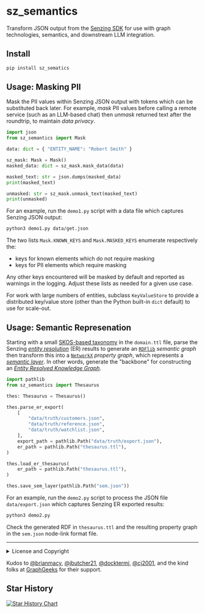 # sz_semantics

Transform JSON output from the [Senzing SDK](https://senzing.com/docs/python/)
for use with graph technologies, semantics, and downstream LLM integration.


## Install

```bash
pip install sz_sematics
```


## Usage: Masking PII

Mask the PII values within Senzing JSON output with tokens which can
be substituted back later. For example, _mask_ PII values before
calling a remote service (such as an LLM-based chat) then _unmask_
returned text after the roundtrip, to maintain _data privacy_.

```python
import json
from sz_semantics import Mask

data: dict = { "ENTITY_NAME": "Robert Smith" }

sz_mask: Mask = Mask()
masked_data: dict = sz_mask.mask_data(data)

masked_text: str = json.dumps(masked_data)
print(masked_text)

unmasked: str = sz_mask.unmask_text(masked_text)
print(unmasked)
```

For an example, run the `demo1.py` script with a data file which
captures Senzing JSON output:

```bash
python3 demo1.py data/get.json
```

The two lists `Mask.KNOWN_KEYS` and `Mask.MASKED_KEYS` enumerate
respectively the:

  * keys for known elements which do not require masking
  * keys for PII elements which require masking

Any other keys encountered will be masked by default and reported as
warnings in the logging. Adjust these lists as needed for a given use
case.

For work with large numbers of entities, subclass `KeyValueStore` to
provide a distributed key/value store (other than the Python built-in
`dict` default) to use for scale-out.


## Usage: Semantic Represenation

Starting with a small [SKOS-based taxonomy](https://www.w3.org/2004/02/skos/)
in the `domain.ttl` file, parse the Senzing
[_entity resolution_](https://senzing.com/what-is-entity-resolution/)
(ER) results to generate an 
[`RDFlib`](https://rdflib.readthedocs.io/) _semantic graph_
then transform this into a 
[`NetworkX`](https://networkx.org/) _property graph_, which represents a 
[_semantic layer_](https://enterprise-knowledge.com/what-is-a-semantic-layer-components-and-enterprise-applications/).
In other words, generate the "backbone" for constructing an
[_Entity Resolved Knowledge Graph_](https://senzing.com/entity-resolved-knowledge-graphs/).

```python
import pathlib
from sz_semantics import Thesaurus

thes: Thesaurus = Thesaurus()

thes.parse_er_export(
    [
        "data/truth/customers.json",
        "data/truth/reference.json",
        "data/truth/watchlist.json",
    ],
    export_path = pathlib.Path("data/truth/export.json"),
    er_path = pathlib.Path("thesaurus.ttl"),
)

thes.load_er_thesaurus(
    er_path = pathlib.Path("thesaurus.ttl"),
)

thes.save_sem_layer(pathlib.Path("sem.json"))
```

For an example, run the `demo2.py` script to process the JSON file
`data/export.json` which captures Senzing ER exported results:

```bash
python3 demo2.py
```

Check the generated RDF in `thesaurus.ttl` and the resulting property
graph in the `sem.json` node-link format file.


---

<details>
  <summary>License and Copyright</summary>

Source code for `sz_semantics` plus any logo, documentation, and
examples have an [MIT license](https://spdx.org/licenses/MIT.html)
which is succinct and simplifies use in commercial applications.

All materials herein are Copyright © 2025 Senzing, Inc.
</details>

Kudos to 
[@brianmacy](https://github.com/brianmacy),
[@jbutcher21](https://github.com/jbutcher21),
[@docktermj](https://github.com/docktermj),
[@cj2001](https://github.com/cj2001),
and the kind folks at [GraphGeeks](https://graphgeeks.org/) for their support.
</details>


## Star History

[![Star History Chart](https://api.star-history.com/svg?repos=senzing-garage/sz-semantics&type=Date)](https://star-history.com/#senzing-garage/sz-semantics&Date)
